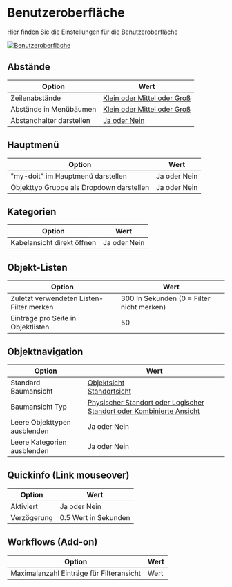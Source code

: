# Benutzeroberfläche

Hier finden Sie die Einstellungen für die Benutzeroberfläche

[![Benutzeroberfläche](../../../../assets/images/de/administration/verwaltung/benutzereinstellungen/benutzeroberflaeche/1-b.png)](../../../../assets/images/de/administration/verwaltung/benutzereinstellungen/benutzeroberflaeche/1-b.png)

## Abstände

| Option                   | Wert                                                                                    |
| ------------------------ | --------------------------------------------------------------------------------------- |
| Zeilenabstände           | [Klein oder Mittel oder Groß](../../../../grundlagen/web-gui.md#zeilen-abstande)        |
| Abstände in Menübäumen   | [Klein oder Mittel oder Groß](../../../../grundlagen/web-gui.md#abstande-in-menübäumen) |
| Abstandhalter darstellen | [Ja oder Nein](../../../../grundlagen/web-gui.md#abstandhalter-darstellen)              |

## Hauptmenü

| Option                                   | Wert         |
| ---------------------------------------- | ------------ |
| "my-doit" im Hauptmenü darstellen        | Ja oder Nein |
| Objekttyp Gruppe als Dropdown darstellen | Ja oder Nein |

## Kategorien

| Option                     | Wert         |
| -------------------------- | ------------ |
| Kabelansicht direkt öffnen | Ja oder Nein |

## Objekt-Listen

| Option                                   | Wert                                      |
| ---------------------------------------- | ----------------------------------------- |
| Zuletzt verwendeten Listen-Filter merken | 300 In Sekunden (0 = Filter nicht merken) |
| Einträge pro Seite in Objektlisten       | 50                                        |

## Objektnavigation

| Option                       | Wert                                                                                                                               |
| ---------------------------- | ---------------------------------------------------------------------------------------------------------------------------------- |
| Standard Baumansicht         | [Objektsicht](../../../../grundlagen/web-gui.md#objektansicht)<br>[Standortsicht](../../../../grundlagen/web-gui.md#standortsicht) |
| Baumansicht Typ              | [Physischer Standort oder Logischer Standort oder Kombinierte Ansicht](../../../../grundlagen/web-gui.md#standortsicht)            |
| Leere Objekttypen ausblenden | Ja oder Nein                                                                                                                       |
| Leere Kategorien ausblenden  | Ja oder Nein                                                                                                                       |

## Quickinfo (Link mouseover)

| Option      | Wert                 |
| ----------- | -------------------- |
| Aktiviert   | Ja oder Nein         |
| Verzögerung | 0.5 Wert in Sekunden |

## Workflows (Add-on)

| Option                                   | Wert |
| ---------------------------------------- | ---- |
| Maximalanzahl Einträge für Filteransicht | Wert |
